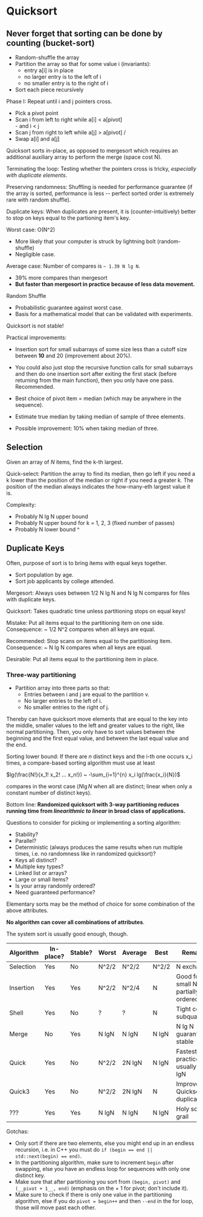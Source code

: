 # Quicksort

## Never forget that sorting can be done by counting (bucket-sort)

- Random-shuffle the array
- Partition the array so that for some value i (invariants):
	+ entry a[i] is in place
	+ no larger entry is to the left of i
	+ no smaller entry is to the right of i
- Sort each piece recursively

Phase I: Repeat until i and j pointers cross.

- Pick a pivot point
- Scan i from left to right while a[i] < a[pivot] \
												   - and i < j
- Scan j from right to left while a[j] > a[pivot] /  
- Swap a[i] and a[j]

Quicksort sorts in-place, as opposed to mergesort which requires an additional auxiliary array to perform the merge (space cost N).

Terminating the loop: Testing whether the pointers cross is tricky, *especially with duplicate elements*.

Preserving randomness: Shuffling is needed for performance guarantee (if the array is sorted, performance is less -- perfect sorted order is extremely rare with random shuffle).

Duplicate keys: When duplicates are present, it is (counter-intuitively) better to stop on keys equal to the partioning item's key.

Worst case: O(N^2)
- More likely that your computer is struck by lightning bolt (random-shuffle)
- Negligible case.

Average case: Number of compares is `~ 1.39 N lg N`.
- 39% more compares than mergesort
- __But faster than mergesort in practice because of less data movement.__

Random Shuffle
- Probabilistic guarantee against worst case.
- Basis for a mathematical model that can be validated with experiments.

Quicksort is not stable!

Practical improvements:

- Insertion sort for small subarrays of some size less than a cutoff size between __10__ and 20 (improvement about 20%).
- You could also just stop the recursive function calls for small subarrays and then do one insertion sort after exiting the first stack (before returning from the main function), then you only have one pass. Recommended.

- Best choice of pivot item = median (which may be anywhere in the sequence).
- Estimate true median by taking median of sample of three elements.
- Possible improvement: 10% when taking median of three.

## Selection

Given an array of *N* items, find the k-th largest.

Quick-select: Partition the array to find its median, then go left if you need a k lower than the position of the median or right if you need a greater k. The position of the median always indicates the how-many-eth largest value it is.

Complexity:
 - Probably N lg N upper bound
 - Probably N upper bound for k = 1, 2, 3 (fixed number of passes)
 - Probably N lower bound ^

## Duplicate Keys

Often, purpose of sort is to bring items with equal keys together.

- Sort population by age.
- Sort job applicants by college attended.

Mergesort: Always uses between 1/2 N lg N and N lg N compares for files with duplicate keys.

Quicksort: Takes quadratic time unless partitioning stops on equal keys!

Mistake: Put all items equal to the partitioning item on one side.
Consequence: ~ 1/2 N^2 compares when all keys are equal.

Recommended: Stop scans on items equal to the partitioning item.
Consequence: ~ N lg N compares when all keys are equal.

Desirable: Put all items equal to the partitioning item in place.

### Three-way partitioning

- Partition array into three parts so that:
	+ Entries between i and j are equal to the partition v.
	+ No larger entries to the left of i.
	+ No smaller entries to the right of j.

Thereby can have quicksort move elements that are equal to the key into the middle, smaller values to the left and greater values to the right, like normal partitioning. Then, you only have to sort values between the beginning and the first equal value, and between the last equal value and the end.

Sorting lower bound: If there are *n* distinct keys and the i-th one occurs x_i times, a compare-based sorting algorithm must use at least

$lg(\frac{N!}{x_1! x_2! ... x_n!}) ~ -\sum_{i=1}^{n} x_i lg(\frac{x_i}{N})$

compares in the worst case ($N \lg N$ when all are distinct; linear when only a constant number of distinct keys).

Bottom line: __Randomized quicksort with 3-way partitioning reduces running time from *linearithmic to linear* in broad class of applications.__

Questions to consider for picking or implementing a sorting algorithm:

- Stability?
- Parallel?
- Deterministic (always produces the same results when run multiple times, i.e. no randomness like in randomized quicksort)?
- Keys all distinct?
- Multiple key types?
- Linked list or arrays?
- Large or small items?
- Is your array randomly ordered?
- Need guaranteed performance?


Elementary sorts may be the method of choice for some combination of the above attributes.

__No algorithm can cover all combinations of attributes__.

The system sort is usually good enough, though.

Algorithm | In-place? | Stable? | Worst | Average | Best  | Remarks
----------|-----------|---------|-------|---------|-------|-------------------------------------
Selection |    Yes    |    No   | N^2/2 |  N^2/2  | N^2/2 | N exchanges
Insertion |    Yes    |   Yes   | N^2/2 | N^2/4   |   N   | Good for small N or partially ordered
Shell     |    Yes    |   No    |  ?    |    ?    |   N   | Tight code, subquadratic
Merge     |    No     |   Yes   | N lgN |  N lgN  | N lgN | N lg N guarantee, stable
Quick     |   Yes     |   No    | N^2/2 |  2N lgN | N lgN | Fastest in practice, usually N lgN
Quick3    |   Yes     |   No    | N^2/2 |  2N lgN |   N   | Improves Quicksort for duplicates
???       |   Yes     |  Yes    | N lgN |  N lgN  | N lgN | Holy sorting grail

Gotchas:

* Only sort if there are two elements, else you might end up in an endless recursion, i.e. in C++ you must do `if (begin == end || std::next(begin) == end)`.
* In the partitioning algorithm, make sure to increment `begin` after swapping, else you have an endless loop for sequences with only one distinct key.
* Make sure that after partitioning you sort from `(begin, pivot)` and `(__pivot + 1__, end)` (emphasis on the + 1 for pivot; don't include it).
* Make sure to check if there is only one value in the partitioning algorithm, else if you do `pivot = begin++` and then `--end` in the for loop, those will move past each other.
